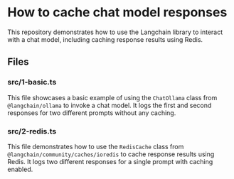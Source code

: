# How to cache chat model responses

This repository demonstrates how to use the Langchain library to interact
with a chat model, including caching response results using Redis.

## Files

### src/1-basic.ts

This file showcases a basic example of using the `ChatOllama` class from
`@langchain/ollama` to invoke a chat model. It logs the first and second
responses for two different prompts without any caching.

### src/2-redis.ts

This file demonstrates how to use the `RedisCache` class from
`@langchain/community/caches/ioredis` to cache response results using
Redis. It logs two different responses for a single prompt with caching
enabled.
